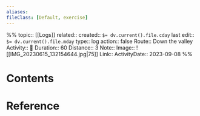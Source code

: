 ```yaml
---
aliases:
fileClass: [Default, exercise]
---
```

%%
topic:: [[Logs]]
related:: 
created:: `$= dv.current().file.cday`
last edit:: `$= dv.current().file.mday`
type:: log
action:: false
Route:: Down the valley
Activity:: 🚶
Duration:: 60
Distance:: 3
Note:: 
Image:: ![[IMG_20230615_132154644.jpg|75]]
Link:: 
ActivityDate:: 2023-09-08
%%
# Contents

# Reference




	

